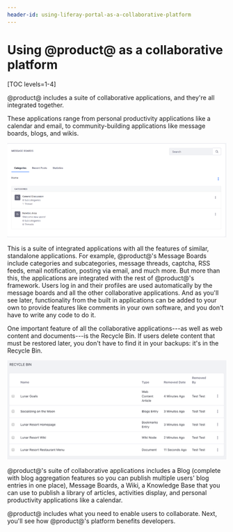 ```yaml
---
header-id: using-liferay-portal-as-a-collaborative-platform
---
```


# Using @product@ as a collaborative platform

[TOC levels=1-4]

@product@ includes a suite of collaborative applications, and they're all
integrated together. 

These applications range from personal productivity applications like a calendar
and email, to community-building applications like message boards, blogs, and
wikis. 

![Figure 1: @product@'s message boards are as fully featured as any standalone forum application, with the added benefit that they're integrated with the rest of the system.](../../images/01-message-boards.png)

This is a suite of integrated applications with all the features of similar,
standalone applications. For example, @product@'s Message Boards include
categories and subcategories, message threads, captcha, RSS feeds, email
notification, posting via email, and much more. But more than this, the
applications are integrated with the rest of @product@'s framework. Users
log in and their profiles are used automatically by the message boards and all
the other collaborative applications. And as you'll see later, functionality from
the built in applications can be added to your own to provide features like
comments in your own software, and you don't have to write any code to do it. 

One important feature of all the collaborative applications---as well as web
content and documents---is the Recycle Bin. If users delete content that must
be restored later, you don't have to find it in your backups: it's in the
Recycle Bin. 

![Figure 2: The Recycle Bin can hold any kind of content.](../../images/recycle-bin-overview.png)

@product@'s suite of collaborative applications includes a Blog (complete
with blog aggregation features so you can publish multiple users' blog entries
in one place), Message Boards, a Wiki, a Knowledge Base that you can use to
publish a library of articles, activities display, and personal productivity
applications like a calendar.

@product@ includes what you need to enable users to collaborate. Next, you'll
see how @product@'s platform benefits developers. 
